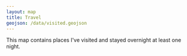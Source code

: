 ```yaml
---
layout: map
title: Travel
geojson: /data/visited.geojson
---
```


This map contains places I've visited and stayed overnight at least one night.
